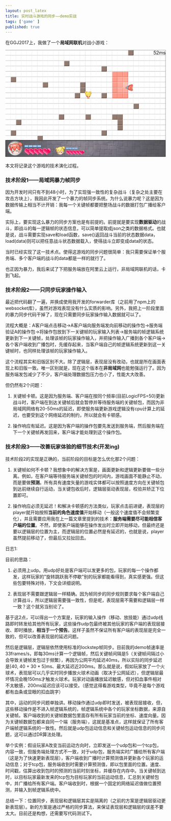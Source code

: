 ```yaml
---
layout: post_latex
title: 实时战斗游戏的同步——demo实战
tags: ['game' ]
published: true
---
```


<!--more-->

在GGJ2017上，我做了一个**局域网联机**对战小游戏：

![1.png](../images/2017.4/1.png)

本文将记录这个游戏的技术演化过程。

### 技术阶段1——局域网暴力帧同步

因为开发时间只有不到48小时，为了实现强一致性的复杂战斗（复杂之处主要在攻击方块上），我因此开发了一个暴力的帧同步系统。为什么说暴力呢？这是因为数据传输上相当不计开销：我每一个关键帧都要把整场战斗的数据打包广播给客户端。

实际上，要实现这么暴力的同步方案也是有前提的。前提就是要实现**数据驱动**的战斗，即战斗的每一逻辑帧的状态信息，可以简单提取成json之类的数据格式。也就是说，战斗需要实现save和load函数，save()返回战斗当前的状态数据data，load(data)则可以把任意战斗状态数据载入，使得战斗立即变成data的状态。

当时已经实现了这一技术点。使得这游戏的同步问题很简单：我只需要保证单个服务端、多个客户端的战斗的data都是一样的就行了。

也正因为暴力，我后来试了下把服务端放在阿里云上运行，非局域网联机的话，卡到飞起。


### 技术阶段2——只同步玩家操作输入

最近把代码翻了一遍，并换成使用我开发的forwarder库（之前用了npm上的websocket库），虽然对游戏表现没有什么实质的影响。另外，我把上一阶段里面的暴力同步代码干掉了，现在只需要同步玩家操作输入数据就可以了。

流程大概是：A客户端点击移动->A客户端向服务端发向前移动的操作包->服务端验证A的操作包->将操作包放到下一关键帧的玩家输入列表->服务端的帧逻辑系统更新到下一关键帧，处理该帧的玩家操作输入，并把操作输入广播到各个客户端->各个客户端收到广播包时，先缓存起来，当客户端自己的帧逻辑系统更新到这一关键帧时，也同样处理该帧的玩家操作输入。

这个流程其实和旧版区别不大。除了逻辑层，表现层没有改动，也就是所在画面表现上和旧版一致。唯一区别就是，现在这个版本在**非局域网**也能勉强运行了。因为服务端发包减少了不少，客户端处理数据包压力也小了，性能大大改善。

但仍然有2个问题：

1. 关键帧卡顿。这是因为服务端、客户端在按同个频率(目前LogicFPS=50)更新战斗时，客户端在到达关键帧后就会暂停并等待服务端的关键帧包，而因为非局域网网络有20-50ms的延迟，即使服务端更新游戏逻辑没有cpu计算上的延迟，也要受到这个网络延迟的制约，所以就会有卡顿感。

2. 操作响应有延迟。这是因为客户端的操作包要先发送到服务端，然后服务端在下一个关键帧再发回来，客户端才能处理到这个操作包。


### 技术阶段3——改善玩家体验的细节技术(开发ing)

技术阶段2的实现是正确的，当前阶段的目标是怎么优化那2个问题：

1. 关键帧如何不卡顿？我想象中的解决方案是，画面更新和逻辑更新要做一些分离。例如，在客户端等待服务端关键帧包的时间内，游戏画面不能静止不动，而是要做**预测**。所有具有速度矢量的游戏实体都可以按照速度方向在关键帧包到达前继续自行运动，当关键包收后时，逻辑层驱动表现层，校验并矫正下位置即可。

2. 操作响应必须无延迟！和解决卡顿感的方法类似，玩家点击前进键，表现层的player就开始按照**当前的角色速度值**开始移动（一般这个速度值不会频繁变化），并且需要应用我在上一篇文章里提到的技术：**服务端需要尽可能相信客户端的位置**。不然，即使客户端能够在操作发出时立即开始移动，但最终还是要以逻辑层的位置为主，而逻辑层的位置必然是有延迟的，也就是说，player虽然提前移动了，但最后又拉扯回去。

日志1:

目前的思路：

1. 必须用上udp。用udp好处是客户端可以发更多的包，玩家的每一个操作都发，这样玩家的"旋转跳跃我不停歇"别的玩家都能看得到，真实感更强。但这些包要特殊对待，下文会详细说明。

2. 表现层不需要跟逻辑层一样精确。因为帧同步的同步规则要求每个客户端自己计算战斗，所以逻辑层需要强一致性，但是呢，表现层需不需要和逻辑层一样一致？这个就另当别论了。

基于这2点，可以得出一个方案是，玩家的输入操作（移动、放技能）通过udp线路即时转发给其他所有玩家，这些操作udp包最终被其他玩家的客户端的表现层接收、即时播放，**相当于一个预告**。这样子虽然不保证所有客户端的表现层是完全一致的，但可以改善表现层的延迟问题。

然后是逻辑层，逻辑层依然使用标准的lockstep帧同步。目前我的demo帧速率是33frames/s，即每30ms计算一个逻辑帧，然后关键帧间隔是5（关键帧间隔过小会导致关键帧发包过于频繁），再因为公网平均延迟40ms，所以实际的同步延迟是[40, 40 + 30 * 5]ms、最大延迟近200ms。那么就是说，假如玩家放了一个火球术，表现层可以几乎实时同步播放火球术动画（取决于公网延迟），但逻辑层最坏情况会晚150ms才触发火球术。玩家对动画播放延迟敏感，但对扣血事件相对不太敏感，200ms延迟应该可以接受。（感觉这得看游戏类型，毕竟不是每个游戏都有血条或显眼的扣血跳字）

其中，运动的同步问题单独讲。移动操作通过udp即时发送，被表现层接收，但，这些移动操作是不进入帧逻辑系统的，帧逻辑系统中各个的玩家坐标数据，来源自关键帧。客户端收到的关键帧数据包里面存有所有玩家当前的坐标、速度向量。因为关键帧数据包都来自同一个端（服务端），这就是基准点，这样就保证了所有客户端帧逻辑系统的一致性。然后就是udp包运动信息和关键帧包运动信息的同步问题，这可以通过DR算法处理。

举个实例：假设玩家A改变当前运动方向时，立即发送一个udp包和一个tcp包，内容一致，但服务端处理方式不一致，对于udp包，服务端实时广播给所有客户端（这是为了快速更新表现层），客户端收到广播时计算预测值并更新各个玩家的运动信息；对于tcp包，服务端收到时需要计算预测值，即以包里面的位置。速度、时间戳，估算出收到包时的预测的当前时刻坐标，并缓存在内存中。当关键帧到达时，以目标玩家最新发来的tcp包为目标玩家的当前运动信息，汇总到关键帧包中，并广播给所有客户端。客户端收到时，根据一个固定的网络延迟值做位置预测，并输入到帧逻辑系统中。

总结一下：位置同步，表现层和逻辑层其实是隔离的（之前的方案是逻辑层驱动更新表现层）。新的方案是通过严格的同步算法，来保证表现层和逻辑层的误差不要太大。目前还是构想，还需要写代码测试下。




